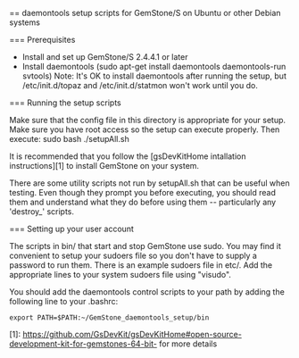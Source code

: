 == daemontools setup scripts for GemStone/S on Ubuntu or other Debian systems

=== Prerequisites

* Install and set up GemStone/S 2.4.4.1 or later
* Install daemontools (sudo apt-get install daemontools daemontools-run svtools)
Note: It's OK to install daemontools after running the setup, but /etc/init.d/topaz
and /etc/init.d/statmon won't work until you do.

=== Running the setup scripts

Make sure that the config file in this directory is appropriate for your setup.
Make sure you have root access so the setup can execute properly. Then execute:
  sudo bash ./setupAll.sh

It is recommended that you follow the [gsDevKitHome intallation instructions][1] to 
install GemStone on your system.

There are some utility scripts not run by setupAll.sh that can be useful when
testing.  Even though they prompt you before executing, you should read them and
understand what they do before using them -- particularly any 'destroy_' scripts.

=== Setting up your user account

The scripts in bin/ that start and stop GemStone use sudo. You may find it
convenient to setup your sudoers file so you don't have to supply a password to
run them. There is an example sudoers file in etc/. Add the appropriate lines to
your system sudoers file using "visudo".

You should add the daemontools control scripts to your path by adding the following 
line to your .bashrc:

```Shell
export PATH=$PATH:~/GemStone_daemontools_setup/bin
```

[1]: https://github.com/GsDevKit/gsDevKitHome#open-source-development-kit-for-gemstones-64-bit- for more details
